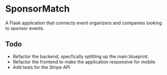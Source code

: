 # SponsorMatch
A Flask application that connects event organizers and companies looking to sponsor events.


## Todo
 - Refactor the backend, specfically splitting up the main blueprint.
 - Refactor the frontend to make the application responsive for mobile
 - Add tests for the Stripe API
